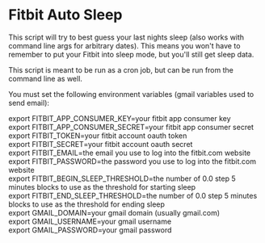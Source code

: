 Fitbit Auto Sleep
=================

This script will try to best guess your last nights sleep (also works with command line args for arbitrary dates). This means you won't have to remember to put your Fitbit into sleep mode, but you'll still get sleep data.

This script is meant to be run as a cron job, but can be run from the command line as well. 

You must set the following environment variables (gmail variables used to send email):

export FITBIT_APP_CONSUMER_KEY=your fitbit app consumer key  
export FITBIT_APP_CONSUMER_SECRET=your fitbit app consumer secret
export FITBIT_TOKEN=your fitbit account oauth token  
export FITBIT_SECRET=your fitbit account oauth secret  
export FITBIT_EMAIL=the email you use to log into the fitbit.com website  
export FITBIT_PASSWORD=the password you use to log into the fitbit.com website  
export FITBIT_BEGIN_SLEEP_THRESHOLD=the number of 0.0 step 5 minutes blocks to use as the threshold for starting sleep  
export FITBIT_END_SLEEP_THRESHOLD=the number of 0.0 step 5 minutes blocks to use as the threshold for ending sleep  
export GMAIL_DOMAIN=your gmail domain (usually gmail.com)  
export GMAIL_USERNAME=your gmail username  
export GMAIL_PASSWORD=your gmail password  
